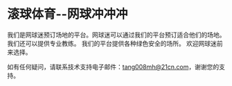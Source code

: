 # 滚球体育--网球冲冲冲

我们是网球迷预订场地的平台。网球迷可以通过我们的平台预订适合他们的场地。 我们还可以提供专业教练。 我们的平台提供各种绿色安全的场所。 欢迎网球迷前来选择。

如有任何疑问，请联系技术支持电子邮件：tang008mh@21cn.com，谢谢您的支持。
